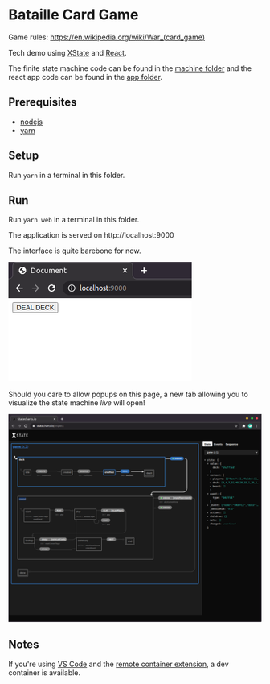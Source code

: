 # Bataille Card Game

Game rules: https://en.wikipedia.org/wiki/War_(card_game)

Tech demo using [XState](http://xstate.js.org/) and [React](https://reactjs.org/).

The finite state machine code can be found in the [machine folder](./machine) and the react app code can be found in the [app folder](./app).

## Prerequisites

- [nodejs](https://nodejs.org/en/)
- [yarn](https://yarnpkg.com/)

## Setup

Run `yarn` in a terminal in this folder.

## Run

Run `yarn web` in a terminal in this folder.

The application is served on http://localhost:9000

The interface is quite barebone for now.

![App interface](./docs/app-screenshot.png)

Should you care to allow popups on this page, a new tab allowing you to visualize the state machine *live* will open!

![A live view of the state machine](./docs/state-machine-live-view-screenshot.png)

## Notes

If you're using [VS Code](https://code.visualstudio.com/) and the [remote container extension](https://code.visualstudio.com/docs/remote/containers), a dev container is available.
